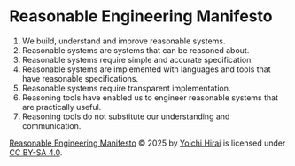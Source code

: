 # Reasonable Engineering Manifesto

1. We build, understand and improve reasonable systems.
2. Reasonable systems are systems that can be reasoned about.
3. Reasonable systems require simple and accurate specification.
4. Reasonable systems are implemented with languages and tools that have reasonable specifications.
5. Reasonable systems require transparent implementation.
6. Reasoning tools have enabled us to engineer reasonable systems that are practically useful.
7. Reasoning tools do not substitute our understanding and communication.

[Reasonable Engineering Manifesto](https://github.com/pirapira/reasonable-manifesto) © 2025 by [Yoichi Hirai](https://yoichihirai.com) is licensed under [CC BY-SA 4.0](https://creativecommons.org/licenses/by-sa/4.0/).
